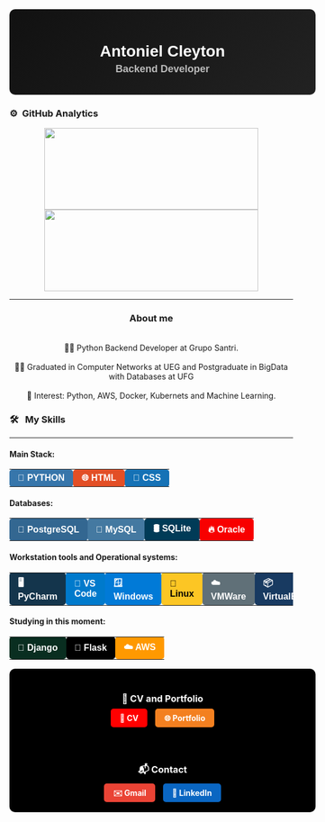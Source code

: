 <div align="center" style="
    width: 100%;
    max-width: 800px;
    padding: 20px;
    text-align: center;
    background: linear-gradient(135deg, #111, #222);
    color: white;
    border-radius: 10px;
    box-shadow: 0 4px 10px rgba(255, 255, 255, 0.1);
    font-family: Arial, sans-serif;
">

  <h1 style="font-size: 28px; margin-bottom: 5px;">Antoniel Cleyton</h1>
  <h2 style="font-size: 18px; color: #bbb; margin-top: 0;">Backend Developer</h>

</div>





### ⚙️ &nbsp;GitHub Analytics

<p align="center">
    <a href="https://github.com/AntonielCleyton/">
        <img height="145em" style="width: 380px;" src="https://github-readme-stats.vercel.app/api?username=AntonielCleyton&hide=issues,prs&count_private=true&show_owner=true&show_icons=true&bg_color=0d1117&title_color=ffffff&text_color=ffffff&icon_color=db1cff&hide_border=true/" />
    </a>
    <a href="https://github.com/AntonielCleyton/">
        <img height="145em" style="width: 380px;" src="https://github-readme-stats.vercel.app/api/top-langs/?username=AntonielCleyton&layout=compact&count_private=true&langs_count=8&card_width=445&bg_color=0d1117&title_color=ffffff&text_color=ffffff&icon_color=db1cff&hide_border=true/" />
    </a>
</p>



<hr>
<div align="center">
  <h3>About me</h3>
</div>
<div align="center">
  <br>👨‍💻 Python Backend Developer at Grupo Santri.</br>
  <br>👨‍🎓 Graduated in Computer Networks at UEG and Postgraduate in BigData with Databases at UFG</br>
  <br>🎯 Interest: Python, AWS, Docker, Kubernets and Machine Learning.</br>
</div>


<!-- Habilidades e ferramentas -->
### 🛠 &nbsp; My Skills
<hr>

#### Main Stack:

<table>
  <tr>
    <td style="background-color: #3776AB; color: white; padding: 6px 15px; border-radius: 5px; font-weight: bold; font-family: Arial, sans-serif;">🐍 PYTHON</td>
    <td style="background-color: #E34F26; color: white; padding: 6px 15px; border-radius: 5px; font-weight: bold; font-family: Arial, sans-serif;">🌐 HTML</td>
    <td style="background-color: #1572B6; color: white; padding: 6px 15px; border-radius: 5px; font-weight: bold; font-family: Arial, sans-serif;">🎨 CSS</td>
  </tr>
</table>

#### Databases:

<table>
  <tr>
    <td style="background-color: #336791; color: white; padding: 6px 15px; border-radius: 5px; font-weight: bold; font-family: Arial, sans-serif;">🐘 PostgreSQL</td>
    <td style="background-color: #4479A1; color: white; padding: 6px 15px; border-radius: 5px; font-weight: bold; font-family: Arial, sans-serif;">🐬 MySQL</td>
    <td style="background-color: #003B57; color: white; padding: 6px 15px; border-radius: 5px; font-weight: bold; font-family: Arial, sans-serif;">🛢 SQLite</td>
    <td style="background-color: #F80000; color: white; padding: 6px 15px; border-radius: 5px; font-weight: bold; font-family: Arial, sans-serif;">🔥 Oracle</td>
  </tr>
</table>

#### Workstation tools and Operational systems:

<table>
  <tr>
    <td style="background-color: #14354C; color: white; padding: 6px 15px; border-radius: 5px; font-weight: bold; font-family: Arial, sans-serif;">🖥️ PyCharm</td>
    <td style="background-color: #007ACC; color: white; padding: 6px 15px; border-radius: 5px; font-weight: bold; font-family: Arial, sans-serif;">📝 VS Code</td>
    <td style="background-color: #017AD7; color: white; padding: 6px 15px; border-radius: 5px; font-weight: bold; font-family: Arial, sans-serif;">🪟 Windows</td>
    <td style="background-color: #FCC624; color: black; padding: 6px 15px; border-radius: 5px; font-weight: bold; font-family: Arial, sans-serif;">🐧 Linux</td>
    <td style="background-color: #607078; color: white; padding: 6px 15px; border-radius: 5px; font-weight: bold; font-family: Arial, sans-serif;">☁️ VMWare</td>
    <td style="background-color: #183A61; color: white; padding: 6px 15px; border-radius: 5px; font-weight: bold; font-family: Arial, sans-serif;">📦 VirtualBox</td>
  </tr>
</table>

#### Studying in this moment:

<table>
  <tr>
    <td style="background-color: #092E20; color: white; padding: 6px 15px; border-radius: 5px; font-weight: bold; font-family: Arial, sans-serif;">🌿 Django</td>
    <td style="background-color: #000000; color: white; padding: 6px 15px; border-radius: 5px; font-weight: bold; font-family: Arial, sans-serif;">🍶 Flask</td>
    <td style="background-color: #FF9900; color: white; padding: 6px 15px; border-radius: 5px; font-weight: bold; font-family: Arial, sans-serif;">☁️ AWS</td>
  </tr>
</table>

<div align="center" style="
    background-color: black;
    padding: 20px;
    border-radius: 10px;
    color: white;
    width: 100%;
    max-width: 800px;
">

  <h3 style="color: white;">📄 CV and Portfolio</h3>

  <a href="https://drive.google.com/file/d/1czy9NkXW0HzVSwaWK0hc3BmAfAOPy6md/view?usp=sharing" target="_blank" style="text-decoration: none;">
    <span style="background-color: red; color: white; padding: 8px 16px; border-radius: 5px; font-weight: bold;">📑 CV</span>
  </a>

  <a href="https://antonielcleyton.github.io/" target="_blank" style="text-decoration: none; margin-left: 10px;">
    <span style="background-color: #F38020; color: white; padding: 8px 16px; border-radius: 5px; font-weight: bold;">🌐 Portfolio</span>
  </a>

  <br><br>
  
  <h3 style="color: white;">📬 Contact</h3>

  <a href="mailto:antonielcbs@gmail.com" target="_blank" style="text-decoration: none;">
    <span style="background-color: #EA4335; color: white; padding: 8px 16px; border-radius: 5px; font-weight: bold;">✉️ Gmail</span>
  </a>

  <a href="https://www.linkedin.com/in/antonielcleyton/" target="_blank" style="text-decoration: none; margin-left: 10px;">
    <span style="background-color: #0A66C2; color: white; padding: 8px 16px; border-radius: 5px; font-weight: bold;">🔗 LinkedIn</span>
  </a>

</div>





